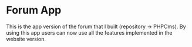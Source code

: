 # Forum App
This is the app version of the forum that I built  (repository -> PHPCms).  By using this app users can now use all the features implemented in the website version.
